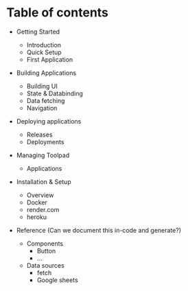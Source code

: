 # Table of contents

- Getting Started

  - Introduction
  - Quick Setup
  - First Application

- Building Applications

  - Building UI
  - State & Databinding
  - Data fetching
  - Navigation

- Deploying applications

  - Releases
  - Deployments

- Managing Toolpad

  - Applications

- Installation & Setup

  - Overview
  - Docker
  - render.com
  - heroku

- Reference (Can we document this in-code and generate?)

  - Components
    - Button
    - ...
  - Data sources
    - fetch
    - Google sheets
